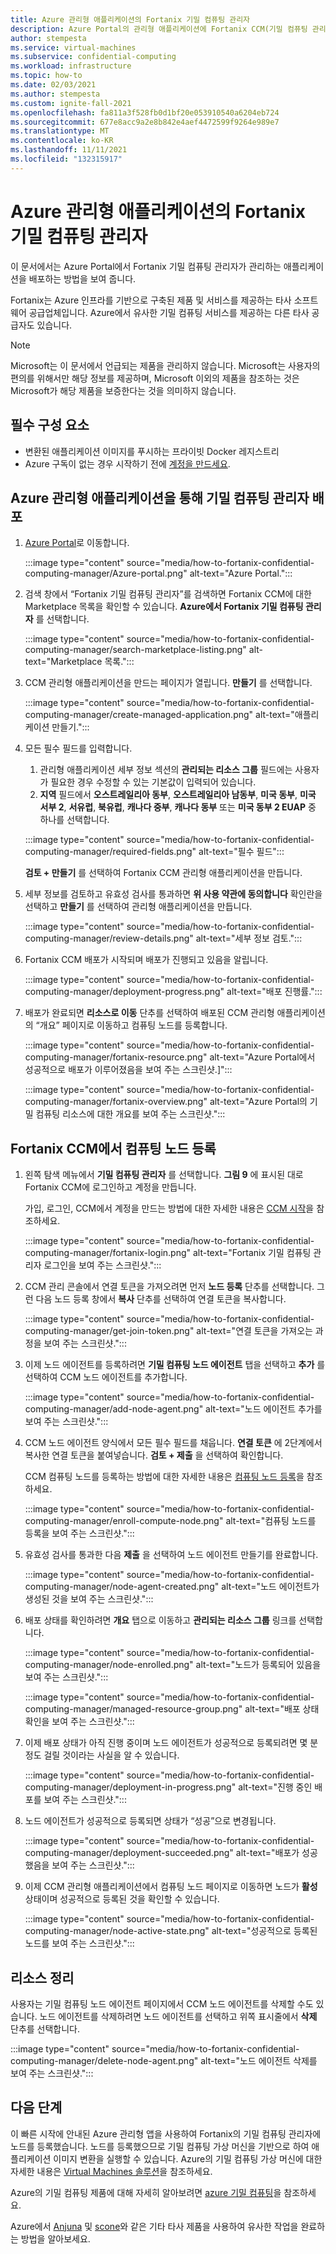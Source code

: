 ```yaml
---
title: Azure 관리형 애플리케이션의 Fortanix 기밀 컴퓨팅 관리자
description: Azure Portal의 관리형 애플리케이션에 Fortanix CCM(기밀 컴퓨팅 관리자)을 배포하는 방법에 대해 알아봅니다.
author: stempesta
ms.service: virtual-machines
ms.subservice: confidential-computing
ms.workload: infrastructure
ms.topic: how-to
ms.date: 02/03/2021
ms.author: stempesta
ms.custom: ignite-fall-2021
ms.openlocfilehash: fa811a3f528fb0d1bf20e053910540a6204eb724
ms.sourcegitcommit: 677e8acc9a2e8b842e4aef4472599f9264e989e7
ms.translationtype: MT
ms.contentlocale: ko-KR
ms.lasthandoff: 11/11/2021
ms.locfileid: "132315917"
---
```

# <a name="fortanix-confidential-computing-manager-in-an-azure-managed-application"></a>Azure 관리형 애플리케이션의 Fortanix 기밀 컴퓨팅 관리자

이 문서에서는 Azure Portal에서 Fortanix 기밀 컴퓨팅 관리자가 관리하는 애플리케이션을 배포하는 방법을 보여 줍니다.

Fortanix는 Azure 인프라를 기반으로 구축된 제품 및 서비스를 제공하는 타사 소프트웨어 공급업체입니다. Azure에서 유사한 기밀 컴퓨팅 서비스를 제공하는 다른 타사 공급자도 있습니다.

> [!NOTE]
>Microsoft는 이 문서에서 언급되는 제품을 관리하지 않습니다. Microsoft는 사용자의 편의를 위해서만 해당 정보를 제공하며, Microsoft 이외의 제품을 참조하는 것은 Microsoft가 해당 제품을 보증한다는 것을 의미하지 않습니다.

## <a name="prerequisites"></a>필수 구성 요소

- 변환된 애플리케이션 이미지를 푸시하는 프라이빗 Docker 레지스트리
- Azure 구독이 없는 경우 시작하기 전에 [계정을 만드세요](https://azure.microsoft.com/pricing/purchase-options/pay-as-you-go/).

## <a name="deploy-a-confidential-computing-manager-through-an-azure-managed-application"></a>Azure 관리형 애플리케이션을 통해 기밀 컴퓨팅 관리자 배포

1. [Azure Portal](https://portal.azure.com/)로 이동합니다.

    :::image type="content" source="media/how-to-fortanix-confidential-computing-manager/Azure-portal.png" alt-text="Azure Portal.":::

2. 검색 창에서 “Fortanix 기밀 컴퓨팅 관리자”를 검색하면 Fortanix CCM에 대한 Marketplace 목록을 확인할 수 있습니다. **Azure에서 Fortanix 기밀 컴퓨팅 관리자** 를 선택합니다.

    :::image type="content" source="media/how-to-fortanix-confidential-computing-manager/search-marketplace-listing.png" alt-text="Marketplace 목록.":::

3. CCM 관리형 애플리케이션을 만드는 페이지가 열립니다. **만들기** 를 선택합니다.

    :::image type="content" source="media/how-to-fortanix-confidential-computing-manager/create-managed-application.png" alt-text="애플리케이션 만들기.":::

4. 모든 필수 필드를 입력합니다.
   1. 관리형 애플리케이션 세부 정보 섹션의 **관리되는 리소스 그룹** 필드에는 사용자가 필요한 경우 수정할 수 있는 기본값이 입력되어 있습니다.
   2. **지역** 필드에서 **오스트레일리아 동부**, **오스트레일리아 남동부**, **미국 동부**, **미국 서부 2**, **서유럽**, **북유럽**, **캐나다 중부**, **캐나다 동부** 또는 **미국 동부 2 EUAP** 중 하나를 선택합니다.

   :::image type="content" source="media/how-to-fortanix-confidential-computing-manager/required-fields.png" alt-text="필수 필드":::

   **검토 + 만들기** 를 선택하여 Fortanix CCM 관리형 애플리케이션을 만듭니다.

5. 세부 정보를 검토하고 유효성 검사를 통과하면 **위 사용 약관에 동의합니다** 확인란을 선택하고 **만들기** 를 선택하여 관리형 애플리케이션을 만듭니다.

   :::image type="content" source="media/how-to-fortanix-confidential-computing-manager/review-details.png" alt-text="세부 정보 검토.":::

6. Fortanix CCM 배포가 시작되며 배포가 진행되고 있음을 알립니다.

   :::image type="content" source="media/how-to-fortanix-confidential-computing-manager/deployment-progress.png" alt-text="배포 진행률.":::

7. 배포가 완료되면 **리소스로 이동** 단추를 선택하여 배포된 CCM 관리형 애플리케이션의 “개요” 페이지로 이동하고 컴퓨팅 노드를 등록합니다.

   :::image type="content" source="media/how-to-fortanix-confidential-computing-manager/fortanix-resource.png" alt-text="Azure Portal에서 성공적으로 배포가 이루어졌음을 보여 주는 스크린샷.]":::

   :::image type="content" source="media/how-to-fortanix-confidential-computing-manager/fortanix-overview.png" alt-text="Azure Portal의 기밀 컴퓨팅 리소스에 대한 개요를 보여 주는 스크린샷.":::

## <a name="enroll-the-compute-node-in-fortanix-ccm"></a>Fortanix CCM에서 컴퓨팅 노드 등록

1. 왼쪽 탐색 메뉴에서 **기밀 컴퓨팅 관리자** 를 선택합니다. **그림 9** 에 표시된 대로 Fortanix CCM에 로그인하고 계정을 만듭니다.

    가입, 로그인, CCM에서 계정을 만드는 방법에 대한 자세한 내용은 [CCM 시작](https://support.fortanix.com/hc/en-us/articles/360034373551-User-s-Guide-Logging-in)을 참조하세요.
    
    :::image type="content" source="media/how-to-fortanix-confidential-computing-manager/fortanix-login.png" alt-text="Fortanix 기밀 컴퓨팅 관리자 로그인을 보여 주는 스크린샷.":::
    
2. CCM 관리 콘솔에서 연결 토큰을 가져오려면 먼저 **노드 등록** 단추를 선택합니다. 그런 다음 노드 등록 창에서 **복사** 단추를 선택하여 연결 토큰을 복사합니다.

    :::image type="content" source="media/how-to-fortanix-confidential-computing-manager/get-join-token.png" alt-text="연결 토큰을 가져오는 과정을 보여 주는 스크린샷.":::

3. 이제 노드 에이전트를 등록하려면 **기밀 컴퓨팅 노드 에이전트** 탭을 선택하고 **추가** 를 선택하여 CCM 노드 에이전트를 추가합니다.

    :::image type="content" source="media/how-to-fortanix-confidential-computing-manager/add-node-agent.png" alt-text="노드 에이전트 추가를 보여 주는 스크린샷.":::

4.  CCM 노드 에이전트 양식에서 모든 필수 필드를 채웁니다. **연결 토큰** 에 2단계에서 복사한 연결 토큰을 붙여넣습니다. **검토 + 제출** 을 선택하여 확인합니다.

    CCM 컴퓨팅 노드를 등록하는 방법에 대한 자세한 내용은 [컴퓨팅 노드 등록](https://support.fortanix.com/hc/en-us/articles/360043085652-User-s-Guide-Compute-Nodes)을 참조하세요.
    
    :::image type="content" source="media/how-to-fortanix-confidential-computing-manager/enroll-compute-node.png" alt-text="컴퓨팅 노드를 등록을 보여 주는 스크린샷.":::
    
5. 유효성 검사를 통과한 다음 **제출** 을 선택하여 노드 에이전트 만들기를 완료합니다.

    :::image type="content" source="media/how-to-fortanix-confidential-computing-manager/node-agent-created.png" alt-text="노드 에이전트가 생성된 것을 보여 주는 스크린샷.":::

6. 배포 상태를 확인하려면 **개요** 탭으로 이동하고 **관리되는 리소스 그룹** 링크를 선택합니다.

    :::image type="content" source="media/how-to-fortanix-confidential-computing-manager/node-enrolled.png" alt-text="노드가 등록되어 있음을 보여 주는 스크린샷.":::
    
    :::image type="content" source="media/how-to-fortanix-confidential-computing-manager/managed-resource-group.png" alt-text="배포 상태 확인을 보여 주는 스크린샷.":::

7. 이제 배포 상태가 아직 진행 중이며 노드 에이전트가 성공적으로 등록되려면 몇 분 정도 걸릴 것이라는 사실을 알 수 있습니다.

    :::image type="content" source="media/how-to-fortanix-confidential-computing-manager/deployment-in-progress.png" alt-text="진행 중인 배포를 보여 주는 스크린샷.":::

8. 노드 에이전트가 성공적으로 등록되면 상태가 “성공”으로 변경됩니다.

    :::image type="content" source="media/how-to-fortanix-confidential-computing-manager/deployment-succeeded.png" alt-text="배포가 성공했음을 보여 주는 스크린샷.":::

9. 이제 CCM 관리형 애플리케이션에서 컴퓨팅 노드 페이지로 이동하면 노드가 **활성** 상태이며 성공적으로 등록된 것을 확인할 수 있습니다.

    :::image type="content" source="media/how-to-fortanix-confidential-computing-manager/node-active-state.png" alt-text="성공적으로 등록된 노드를 보여 주는 스크린샷.":::

## <a name="clean-up-resources"></a>리소스 정리

사용자는 기밀 컴퓨팅 노드 에이전트 페이지에서 CCM 노드 에이전트를 삭제할 수도 있습니다. 노드 에이전트를 삭제하려면 노드 에이전트를 선택하고 위쪽 표시줄에서 **삭제** 단추를 선택합니다.

:::image type="content" source="media/how-to-fortanix-confidential-computing-manager/delete-node-agent.png" alt-text="노드 에이전트 삭제를 보여 주는 스크린샷.":::

## <a name="next-steps"></a>다음 단계

이 빠른 시작에 안내된 Azure 관리형 앱을 사용하여 Fortanix의 기밀 컴퓨팅 관리자에 노드를 등록했습니다. 노드를 등록했으므로 기밀 컴퓨팅 가상 머신을 기반으로 하여 애플리케이션 이미지 변환을 실행할 수 있습니다. Azure의 기밀 컴퓨팅 가상 머신에 대한 자세한 내용은 [Virtual Machines 솔루션](virtual-machine-solutions-sgx.md)을 참조하세요.

Azure의 기밀 컴퓨팅 제품에 대해 자세히 알아보려면 [azure 기밀 컴퓨팅](overview.md)을 참조하세요.

Azure에서 [Anjuna](https://azuremarketplace.microsoft.com/marketplace/apps/anjuna-5229812.aee-az-v1) 및 [scone](https://sconedocs.github.io)와 같은 기타 타사 제품을 사용하여 유사한 작업을 완료하는 방법을 알아보세요.
